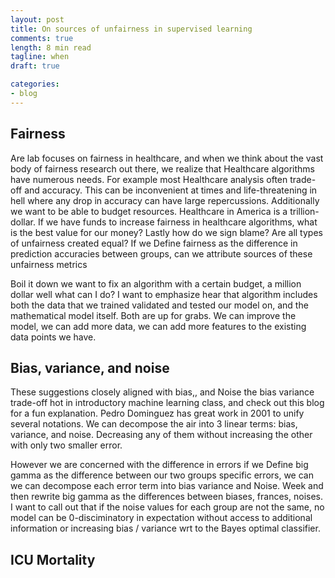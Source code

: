 ```yaml
---
layout: post
title: On sources of unfairness in supervised learning
comments: true
length: 8 min read
tagline: when 
draft: true

categories:
- blog
---
```



## Fairness

Are lab focuses on fairness in healthcare, and when we think about the vast body of fairness research out there, we realize that Healthcare algorithms have numerous needs. For example most Healthcare analysis often trade-off and accuracy. This can be inconvenient at times and life-threatening in hell where any drop in accuracy can have large repercussions. Additionally we want to be able to budget resources. Healthcare in America is a trillion-dollar. If we have funds to increase fairness in healthcare algorithms, what is the best value for our money? Lastly how do we sign blame? Are all types of unfairness created equal? If we Define fairness as the difference in prediction accuracies between groups, can we attribute sources of these unfairness metrics 

Boil it down we want to fix an algorithm with a certain budget, a million dollar well what can I do? I want to emphasize hear that algorithm includes both the data that we trained validated and tested our model on, and the mathematical model itself. Both are up for grabs. We can improve the model, we can add more data, we can add more features to the existing data points we have. 

## Bias, variance, and noise

These suggestions closely aligned with bias,, and Noise the bias variance trade-off hot in introductory machine learning class, and check out this blog for a fun explanation. Pedro Dominguez has great work in 2001 to unify several notations. We can decompose the air into 3 linear terms: bias, variance, and noise. Decreasing any of them without increasing the other with only two smaller error. 

However we are concerned with the difference in errors if we Define big gamma as the difference between our two groups specific errors, we can we can decompose each error term into bias variance and Noise. Week and then rewrite big gamma as the differences between biases, frances, noises. I want to call out that if the noise values for each group are not the same, no model can be 0-disciminatory in expectation without access to additional information or increasing bias / variance wrt to the Bayes optimal classifier. 

## ICU Mortality



<meta name="twitter:card" content="summary" />
<!-- <meta name="twitter:image" content="http://irenechen.net/irene.jpg" /> -->
<meta name="twitter:site" content="@irenetrampoline" />
<meta name="twitter:title" content="MLHC 2018 Recap" />
<meta name="twitter:description" content="Over 300 clinicians and machine learning researchers met in Palo Alto for three days of tutorials, keynotes, and papers." />
<meta name="twitter:image:src" content="http://irenechen.net/assets/mlhc2018_group.jpg" />